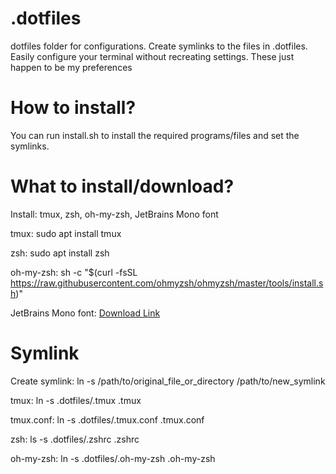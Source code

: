 # .dotfiles
dotfiles folder for configurations. Create symlinks to the files in .dotfiles.
Easily configure your terminal without recreating settings. These just happen to 
be my preferences

# How to install?
You can run install.sh to install the required programs/files and set the symlinks.

# What to install/download?
Install: tmux, zsh, oh-my-zsh, JetBrains Mono font

tmux: sudo apt install tmux

zsh: sudo apt install zsh

oh-my-zsh: sh -c "$(curl -fsSL https://raw.githubusercontent.com/ohmyzsh/ohmyzsh/master/tools/install.sh)"

JetBrains Mono font: [Download Link](https://download.jetbrains.com/fonts/JetBrainsMono-2.304.zip?_gl=1*1qzx0jw*_gcl_au*MTY2NjcwOTQ1MS4xNzU5NjkzMzc1*FPAU*MTY2NjcwOTQ1MS4xNzU5NjkzMzc1*_ga*MjA2NTcxOTE0LjE3NTk2OTMzNzg.*_ga_9J976DJZ68*czE3NTk2OTMzNzUkbzEkZzEkdDE3NTk2OTMzOTQkajQxJGwwJGgw)

# Symlink
Create symlink: ln -s /path/to/original_file_or_directory /path/to/new_symlink

tmux: ln -s .dotfiles/.tmux .tmux

tmux.conf: ln -s .dotfiles/.tmux.conf .tmux.conf

zsh: ls -s .dotfiles/.zshrc .zshrc

oh-my-zsh: ln -s .dotfiles/.oh-my-zsh .oh-my-zsh

